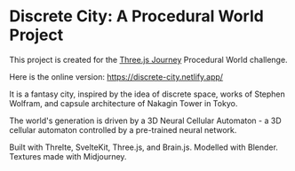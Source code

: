 # Discrete City: A Procedural World Project

This project is created for the [Three.js Journey](https://threejs-journey.com/) Procedural World challenge.

Here is the online version: https://discrete-city.netlify.app/

It is a fantasy city, inspired by the idea of discrete space, works of Stephen Wolfram, and capsule architecture of Nakagin Tower in Tokyo.

The world's generation is driven by a 3D Neural Cellular Automaton - a 3D cellular automaton controlled by a pre-trained neural network.

Built with Threlte, SvelteKit, Three.js, and Brain.js. Modelled with Blender. Textures made with Midjourney. 
